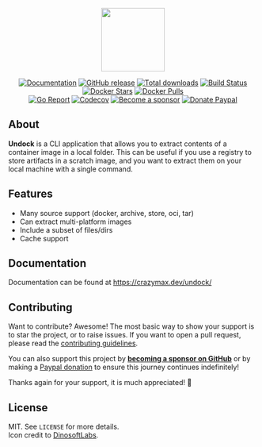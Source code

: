<p align="center"><a href="https://github.com/crazy-max/undock" target="_blank"><img height="128" src="https://raw.githubusercontent.com/crazy-max/undock/master/.github/undock.png"></a></p>

<p align="center">
  <a href="https://crazymax.dev/undock/"><img src="https://img.shields.io/badge/doc-mkdocs-02a6f2?style=flat-square&logo=read-the-docs" alt="Documentation"></a>
  <a href="https://github.com/crazy-max/undock/releases/latest"><img src="https://img.shields.io/github/release/crazy-max/undock.svg?style=flat-square" alt="GitHub release"></a>
  <a href="https://github.com/crazy-max/undock/releases/latest"><img src="https://img.shields.io/github/downloads/crazy-max/undock/total.svg?style=flat-square" alt="Total downloads"></a>
  <a href="https://github.com/crazy-max/undock/actions?workflow=build"><img src="https://img.shields.io/github/actions/workflow/status/crazy-max/undock/build.yml?branch=main&label=build&logo=github&style=flat-square" alt="Build Status"></a>
  <a href="https://hub.docker.com/r/crazymax/undock/"><img src="https://img.shields.io/docker/stars/crazymax/undock.svg?style=flat-square&logo=docker" alt="Docker Stars"></a>
  <a href="https://hub.docker.com/r/crazymax/undock/"><img src="https://img.shields.io/docker/pulls/crazymax/undock.svg?style=flat-square&logo=docker" alt="Docker Pulls"></a>
  <br /><a href="https://goreportcard.com/report/github.com/crazy-max/undock"><img src="https://goreportcard.com/badge/github.com/crazy-max/undock?style=flat-square" alt="Go Report"></a>
  <a href="https://codecov.io/gh/crazy-max/undock"><img src="https://img.shields.io/codecov/c/github/crazy-max/undock?logo=codecov&style=flat-square" alt="Codecov"></a>
  <a href="https://github.com/sponsors/crazy-max"><img src="https://img.shields.io/badge/sponsor-crazy--max-181717.svg?logo=github&style=flat-square" alt="Become a sponsor"></a>
  <a href="https://www.paypal.me/crazyws"><img src="https://img.shields.io/badge/donate-paypal-00457c.svg?logo=paypal&style=flat-square" alt="Donate Paypal"></a>
</p>

## About

**Undock** is a CLI application that allows you to extract contents of a
container image in a local folder. This can be useful if you use a registry
to store artifacts in a scratch image, and you want to extract them on your
local machine with a single command.

## Features

* Many source support (docker, archive, store, oci, tar)
* Can extract multi-platform images
* Include a subset of files/dirs
* Cache support

## Documentation

Documentation can be found at https://crazymax.dev/undock/

## Contributing

Want to contribute? Awesome! The most basic way to show your support is to star the project, or to raise issues. If
you want to open a pull request, please read the [contributing guidelines](.github/CONTRIBUTING.md).

You can also support this project by [**becoming a sponsor on GitHub**](https://github.com/sponsors/crazy-max) or by
making a [Paypal donation](https://www.paypal.me/crazyws) to ensure this journey continues indefinitely!

Thanks again for your support, it is much appreciated! :pray:

## License

MIT. See `LICENSE` for more details.<br/>
Icon credit to [DinosoftLabs](https://dinosoftlab.com/).
